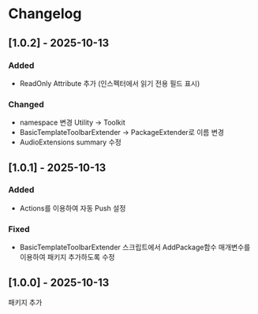 # Changelog

## [1.0.2] - 2025-10-13
### Added
- ReadOnly Attribute 추가 (인스펙터에서 읽기 전용 필드 표시)

### Changed
- namespace 변경 Utility -> Toolkit
- BasicTemplateToolbarExtender -> PackageExtender로 이름 변경
- AudioExtensions summary 수정

## [1.0.1] - 2025-10-13
### Added
- Actions를 이용하여 자동 Push 설정

### Fixed
- BasicTemplateToolbarExtender 스크립트에서 AddPackage함수 매개변수를 이용하여 패키지 추가하도록 수정

## [1.0.0] - 2025-10-13
패키지 추가
